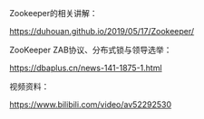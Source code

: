 Zookeeper的相关讲解：

<https://duhouan.github.io/2019/05/17/Zookeeper/>

ZooKeeper ZAB协议、分布式锁与领导选举：

https://dbaplus.cn/news-141-1875-1.html

视频资料：

https://www.bilibili.com/video/av52292530

